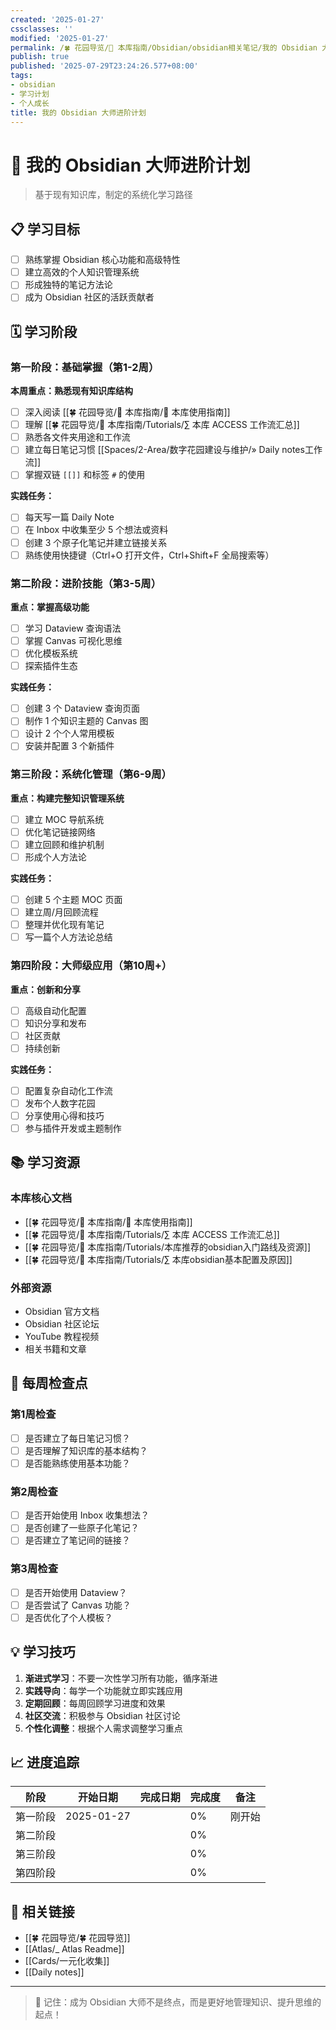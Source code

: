 ```yaml
---
created: '2025-01-27'
cssclasses: ''
modified: '2025-01-27'
permalink: /🍀 花园导览/🧰 本库指南/Obsidian/obsidian相关笔记/我的 Obsidian 大师进阶计划.md
publish: true
published: '2025-07-29T23:24:26.577+08:00'
tags:
- obsidian
- 学习计划
- 个人成长
title: 我的 Obsidian 大师进阶计划
---
```

# 🎯 我的 Obsidian 大师进阶计划

> 基于现有知识库，制定的系统化学习路径

## 📋 学习目标

- [ ] 熟练掌握 Obsidian 核心功能和高级特性
- [ ] 建立高效的个人知识管理系统
- [ ] 形成独特的笔记方法论
- [ ] 成为 Obsidian 社区的活跃贡献者

## 🗓️ 学习阶段

### 第一阶段：基础掌握（第1-2周）

**本周重点：熟悉现有知识库结构**

- [ ] 深入阅读 [[🍀 花园导览/🧰 本库指南/🧰 本库使用指南]]
- [ ] 理解 [[🍀 花园导览/🧰 本库指南/Tutorials/∑ 本库 ACCESS 工作流汇总]]
- [ ] 熟悉各文件夹用途和工作流
- [ ] 建立每日笔记习惯 [[Spaces/2-Area/数字花园建设与维护/» Daily notes工作流]]
- [ ] 掌握双链 `[[]]` 和标签 `#` 的使用

**实践任务：**
- [ ] 每天写一篇 Daily Note
- [ ] 在 Inbox 中收集至少 5 个想法或资料
- [ ] 创建 3 个原子化笔记并建立链接关系
- [ ] 熟练使用快捷键（Ctrl+O 打开文件，Ctrl+Shift+F 全局搜索等）

### 第二阶段：进阶技能（第3-5周）

**重点：掌握高级功能**

- [ ] 学习 Dataview 查询语法
- [ ] 掌握 Canvas 可视化思维
- [ ] 优化模板系统
- [ ] 探索插件生态

**实践任务：**
- [ ] 创建 3 个 Dataview 查询页面
- [ ] 制作 1 个知识主题的 Canvas 图
- [ ] 设计 2 个个人常用模板
- [ ] 安装并配置 3 个新插件

### 第三阶段：系统化管理（第6-9周）

**重点：构建完整知识管理系统**

- [ ] 建立 MOC 导航系统
- [ ] 优化笔记链接网络
- [ ] 建立回顾和维护机制
- [ ] 形成个人方法论

**实践任务：**
- [ ] 创建 5 个主题 MOC 页面
- [ ] 建立周/月回顾流程
- [ ] 整理并优化现有笔记
- [ ] 写一篇个人方法论总结

### 第四阶段：大师级应用（第10周+）

**重点：创新和分享**

- [ ] 高级自动化配置
- [ ] 知识分享和发布
- [ ] 社区贡献
- [ ] 持续创新

**实践任务：**
- [ ] 配置复杂自动化工作流
- [ ] 发布个人数字花园
- [ ] 分享使用心得和技巧
- [ ] 参与插件开发或主题制作

## 📚 学习资源

### 本库核心文档
- [[🍀 花园导览/🧰 本库指南/🧰 本库使用指南]]
- [[🍀 花园导览/🧰 本库指南/Tutorials/∑ 本库 ACCESS 工作流汇总]]
- [[🍀 花园导览/🧰 本库指南/Tutorials/本库推荐的obsidian入门路线及资源]]
- [[🍀 花园导览/🧰 本库指南/Tutorials/∑ 本库obsidian基本配置及原因]]

### 外部资源
- Obsidian 官方文档
- Obsidian 社区论坛
- YouTube 教程视频
- 相关书籍和文章

## 🎯 每周检查点

### 第1周检查
- [ ] 是否建立了每日笔记习惯？
- [ ] 是否理解了知识库的基本结构？
- [ ] 是否能熟练使用基本功能？

### 第2周检查
- [ ] 是否开始使用 Inbox 收集想法？
- [ ] 是否创建了一些原子化笔记？
- [ ] 是否建立了笔记间的链接？

### 第3周检查
- [ ] 是否开始使用 Dataview？
- [ ] 是否尝试了 Canvas 功能？
- [ ] 是否优化了个人模板？

## 💡 学习技巧

1. **渐进式学习**：不要一次性学习所有功能，循序渐进
2. **实践导向**：每学一个功能就立即实践应用
3. **定期回顾**：每周回顾学习进度和效果
4. **社区交流**：积极参与 Obsidian 社区讨论
5. **个性化调整**：根据个人需求调整学习重点

## 📈 进度追踪

| 阶段 | 开始日期 | 完成日期 | 完成度 | 备注 |
|------|----------|----------|--------|------|
| 第一阶段 | 2025-01-27 |  | 0% | 刚开始 |
| 第二阶段 |  |  | 0% |  |
| 第三阶段 |  |  | 0% |  |
| 第四阶段 |  |  | 0% |  |

## 🔗 相关链接

- [[🍀 花园导览/🍀 花园导览]]
- [[Atlas/_ Atlas Readme]]
- [[Cards/一元化收集]]
- [[Daily notes]]

---

> 💪 记住：成为 Obsidian 大师不是终点，而是更好地管理知识、提升思维的起点！ 